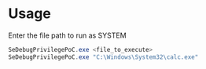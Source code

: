 # Usage

Enter the file path to run as SYSTEM

```powershell
SeDebugPrivilegePoC.exe <file_to_execute>
SeDebugPrivilegePoC.exe "C:\Windows\System32\calc.exe"
```